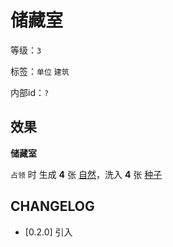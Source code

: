 # 储藏室

等级：`3`

标签：`单位` `建筑`

内部id：`?`

## 效果

**储藏室**

`占领` 时 生成 **4** 张 [自然](../卡牌组/自然.md)，洗入 **4** 张 [种子](../卡牌组/种子.md)

## CHANGELOG

- [0.2.0] 引入
